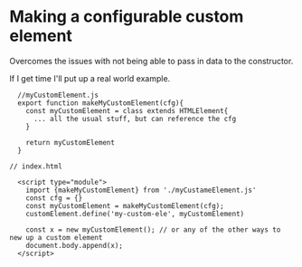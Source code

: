 # Making a configurable custom element

Overcomes the issues with not being able to pass in data to the constructor.

If I get time I'll put up a real world example.

```
  //myCustomElement.js
  export function makeMyCustomElement(cfg){
    const myCustomElement = class extends HTMLElement{
      ... all the usual stuff, but can reference the cfg
    }
    
    return myCustomElement
  }
```



```
// index.html

  <script type="module">
    import {makeMyCustomElement} from './myCustameElement.js'
    const cfg = {}
    const myCustomElement = makeMyCustomElement(cfg);
    customElement.define('my-custom-ele', myCustomElement)
    
    const x = new myCustomElement(); // or any of the other ways to new up a custom element
    document.body.append(x);
  </script>

```

